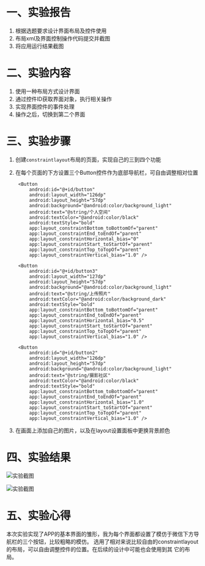 # 一、实验报告

1. 根据选题要求设计界面布局及控件使用
2. 布局xml及界面控制操作代码提交并截图
3. 将应用运行结果截图

# 二、实验内容

1. 使用一种布局方式设计界面
2. 通过控件ID获取界面对象，执行相关操作
3. 实现界面控件的事件处理
4. 操作之后，切换到第二个界面

# 三、实验步骤

1. 创建`constraintlayout`布局的页面，实现自己的三到四个功能

2. 在每个页面的下方设置三个Button控件作为底部导航栏，可自由调整相对位置

   ```
    <Button
        android:id="@+id/button"
        android:layout_width="126dp"
        android:layout_height="57dp"
        android:background="@android:color/background_light"
        android:text="@string/个人空间"
        android:textColor="@android:color/black"
        android:textStyle="bold"
        app:layout_constraintBottom_toBottomOf="parent"
        app:layout_constraintEnd_toEndOf="parent"
        app:layout_constraintHorizontal_bias="0"
        app:layout_constraintStart_toStartOf="parent"
        app:layout_constraintTop_toTopOf="parent"
        app:layout_constraintVertical_bias="1.0" />

    <Button
        android:id="@+id/button3"
        android:layout_width="127dp"
        android:layout_height="57dp"
        android:background="@android:color/background_light"
        android:text="@string/上传照片"
        android:textColor="@android:color/background_dark"
        android:textStyle="bold"
        app:layout_constraintBottom_toBottomOf="parent"
        app:layout_constraintEnd_toEndOf="parent"
        app:layout_constraintHorizontal_bias="0.5"
        app:layout_constraintStart_toStartOf="parent"
        app:layout_constraintTop_toTopOf="parent"
        app:layout_constraintVertical_bias="1.0" />

    <Button
        android:id="@+id/button2"
        android:layout_width="126dp"
        android:layout_height="57dp"
        android:background="@android:color/background_light"
        android:text="@string/摄影社区"
        android:textColor="@android:color/black"
        android:textStyle="bold"
        app:layout_constraintBottom_toBottomOf="parent"
        app:layout_constraintEnd_toEndOf="parent"
        app:layout_constraintHorizontal_bias="1.0"
        app:layout_constraintStart_toStartOf="parent"
        app:layout_constraintTop_toTopOf="parent"
        app:layout_constraintVertical_bias="1.0" />
   ```

3. 在画面上添加自己的图片，以及在layout设置面板中更换背景颜色


# 四、实验结果



![实验截图](https://raw.githubusercontent.com/Deng-dong555/android-labs-2020/master/students/net1814080903215/lab4_pic_1.jpg)

![实验截图](https://raw.githubusercontent.com/Deng-dong555/android-labs-2020/master/students/net1814080903215/lab4_pic_2.jpg)

# 五、实验心得

本次实验实现了APP的基本界面的雏形，我为每个界面都设置了模仿于微信下方导航栏的三个按钮，比较粗略的模仿。
选用了相对来说比较自由的constraintlayout的布局，可以自由调整控件的位置。在后续的设计中可能也会使用到其
它的布局。
